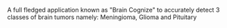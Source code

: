 A full fledged application known as "Brain Cognize" to accurately detect 3 classes of brain tumors namely: Meningioma, Glioma and Pituitary
